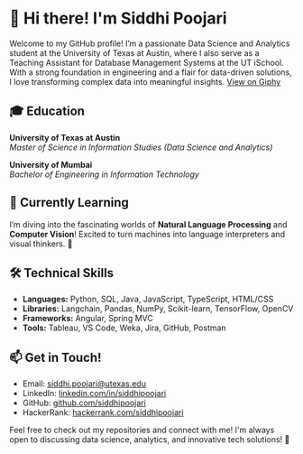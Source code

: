 # 👋 Hi there! I'm Siddhi Poojari

Welcome to my GitHub profile! I’m a passionate Data Science and Analytics student at the University of Texas at Austin, where I also serve as a Teaching Assistant for Database Management Systems at the UT iSchool. With a strong foundation in engineering and a flair for data-driven solutions, I love transforming complex data into meaningful insights.
[View on Giphy](https://giphy.com/gifs/pudgypenguins-lie-dev-data-doesnt-LaVp0AyqR5bGsC5Cbm)

## 🎓 Education

**University of Texas at Austin**  
_Master of Science in Information Studies (Data Science and Analytics)_  

**University of Mumbai**  
_Bachelor of Engineering in Information Technology_  

## 🌱 Currently Learning

I’m diving into the fascinating worlds of **Natural Language Processing** and **Computer Vision**! Excited to turn machines into language interpreters and visual thinkers. 🚀

## 🛠️ Technical Skills

- **Languages:** Python, SQL, Java, JavaScript, TypeScript, HTML/CSS
- **Libraries:** Langchain, Pandas, NumPy, Scikit-learn, TensorFlow, OpenCV
- **Frameworks:** Angular, Spring MVC
- **Tools:** Tableau, VS Code, Weka, Jira, GitHub, Postman


## 📫 Get in Touch!

- Email: [siddhi.poojari@utexas.edu](mailto:siddhi.poojari@utexas.edu)
- LinkedIn: [linkedin.com/in/siddhipoojari](https://linkedin.com/in/siddhipoojari)
- GitHub: [github.com/siddhipoojari](https://github.com/siddhipoojari)
- HackerRank: [hackerrank.com/siddhipoojari](https://www.hackerrank.com/dashboard)

Feel free to check out my repositories and connect with me! I'm always open to discussing data science, analytics, and innovative tech solutions! 🚀
